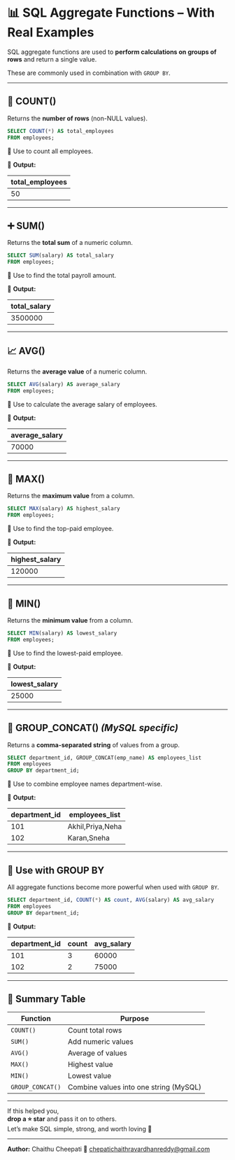 # 📊 SQL Aggregate Functions – With Real Examples

SQL aggregate functions are used to **perform calculations on groups of rows** and return a single value.

These are commonly used in combination with `GROUP BY`.

---

## 🔢 COUNT()

Returns the **number of rows** (non-NULL values).

```sql
SELECT COUNT(*) AS total_employees
FROM employees;
```

📌 Use to count all employees.

🧾 **Output:**

| total_employees |
|-----------------|
| 50              |

---

## ➕ SUM()

Returns the **total sum** of a numeric column.

```sql
SELECT SUM(salary) AS total_salary
FROM employees;
```

📌 Use to find the total payroll amount.

🧾 **Output:**

| total_salary |
|--------------|
| 3500000      |

---

## 📈 AVG()

Returns the **average value** of a numeric column.

```sql
SELECT AVG(salary) AS average_salary
FROM employees;
```

📌 Use to calculate the average salary of employees.

🧾 **Output:**

| average_salary |
|----------------|
| 70000          |

---

## 📌 MAX()

Returns the **maximum value** from a column.

```sql
SELECT MAX(salary) AS highest_salary
FROM employees;
```

📌 Use to find the top-paid employee.

🧾 **Output:**

| highest_salary |
|----------------|
| 120000         |

---

## 📍 MIN()

Returns the **minimum value** from a column.

```sql
SELECT MIN(salary) AS lowest_salary
FROM employees;
```

📌 Use to find the lowest-paid employee.

🧾 **Output:**

| lowest_salary |
|---------------|
| 25000         |

---

## 🧠 GROUP_CONCAT() *(MySQL specific)*

Returns a **comma-separated string** of values from a group.

```sql
SELECT department_id, GROUP_CONCAT(emp_name) AS employees_list
FROM employees
GROUP BY department_id;
```

📌 Use to combine employee names department-wise.

🧾 **Output:**

| department_id | employees_list          |
|---------------|--------------------------|
| 101           | Akhil,Priya,Neha         |
| 102           | Karan,Sneha              |

---

## 🎯 Use with GROUP BY

All aggregate functions become more powerful when used with `GROUP BY`.

```sql
SELECT department_id, COUNT(*) AS count, AVG(salary) AS avg_salary
FROM employees
GROUP BY department_id;
```

🧾 **Output:**

| department_id | count | avg_salary |
|---------------|-------|------------|
| 101           | 3     | 60000      |
| 102           | 2     | 75000      |

---

## 🧠 Summary Table

| Function       | Purpose                            |
|----------------|-------------------------------------|
| `COUNT()`      | Count total rows                    |
| `SUM()`        | Add numeric values                  |
| `AVG()`        | Average of values                   |
| `MAX()`        | Highest value                       |
| `MIN()`        | Lowest value                        |
| `GROUP_CONCAT()` | Combine values into one string (MySQL) |

---

If this helped you,  
**drop a ⭐ star** and pass it on to others.  
Let’s make SQL simple, strong, and worth loving 💙

---

**Author:** Chaithu Cheepati 
📩 chepatichaithravardhanreddy@gmail.com
